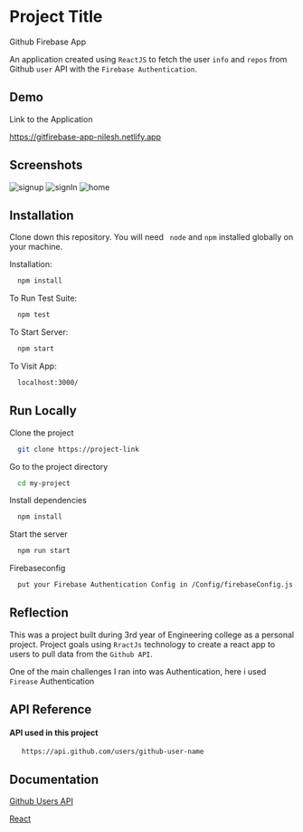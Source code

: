 
# Project Title

Github Firebase App

An application created using ```ReactJS``` to fetch the user ```info``` and ```repos``` from Github ```user``` API with the ```Firebase Authentication```.


## Demo

Link to the Application

https://gitfirebase-app-nilesh.netlify.app

## Screenshots

![signup](https://user-images.githubusercontent.com/61627365/145703670-89b32a37-82ff-4c7d-a37e-bdaeffd5ab7a.jpg)
![signIn](https://user-images.githubusercontent.com/61627365/145703667-cb0914f9-3cd0-41f2-b7ff-428b89ecde5d.jpg)
![home](https://user-images.githubusercontent.com/61627365/145703669-8161c5d8-cf57-4ef8-9eef-9ff964a82220.jpg)



## Installation

Clone down this repository. You will need ``` node``` and ```npm``` installed globally on your machine.


Installation:
```bash
  npm install
```
To Run Test Suite:
```bash
  npm test
```
To Start Server:
```bash
  npm start
```
To Visit App:
```bash
  localhost:3000/
```
## Run Locally

Clone the project

```bash
  git clone https://project-link
```

Go to the project directory

```bash
  cd my-project
```

Install dependencies

```bash
  npm install
```

Start the server

```bash
  npm run start
```
Firebaseconfig
```bash
  put your Firebase Authentication Config in /Config/firebaseConfig.js file
```


## Reflection
This was a  project built during 3rd year of Engineering college as a personal project. Project goals using ```RractJs``` technology to create a react app to  users to pull data from the ```Github API```.

One of the main challenges I ran into was Authentication, here i used ```Firease``` Authentication
## API Reference

#### API used in this project

```http
   https://api.github.com/users/github-user-name
```




## Documentation

[Github Users API](https://docs.github.com/en/rest/reference/users)

[React](https://beta.reactjs.org/)

